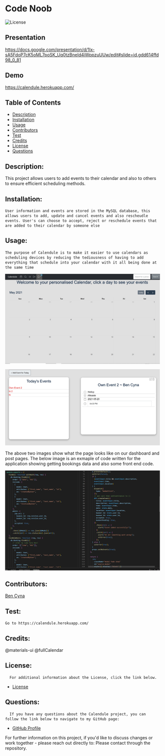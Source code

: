 # Code Noob

![License](https://img.shields.io/badge/License-MIT-blue.svg "License Badge")

## Presentation

https://docs.google.com/presentation/d/1lx-sA5FdoP7cK5oML7poSK_Uq0tzBneId4iWppzuUUw/edit#slide=id.gdd614ffd98_0_81

## Demo

https://calendule.herokuapp.com/

## Table of Contents

- [Description](#description)
- [Installation](#installation)
- [Usage](#usage)
- [Contributors](#contributors)
- [Test](#test)
- [Credits](#credits)
- [License](#license)
- [Questions](#questions)

## Description:

This project allows users to add events to their calendar and also to others to ensure efficient scheduling methods.

## Installation:

    User information and events are stored in the MySQL database, this allows users to add, update and cancel events and also rescheudle events. User's can choose to accept, reject or reschedule events that are added to their calendar by someone else

## Usage:

    The purpose of Calendule is to make it easier to use calendars as scheduling devices by reducing the tediousness of having to add everything that schedule into your calendar with it all being done at the same time

![image of Calendar](./assets/screenshot1.jpg)

![image Events](./assets/screenshot2.jpg)

The above two images show what the page looks like on our dashboard and post pages. The below image is an exmaple of code written for the application showing getting bookings data and also some front end code.

![REACT code used](./assets/screenshot3.jpg)

## Contributors:

[Ben Cyna](https://github.com/bencyna/)

## Test:

    Go to https://calendule.herokuapp.com/

## Credits:

@materials-ui
@fullCalendar

## License:

      For additional information about the License, click the link below.

- [License](https://opensource.org/licenses/MIT)

## Questions:

      If you have any questions about the Calendule project, you can follow the link below to navigate to my GitHub page:

- [GitHub Profile](https://github.com/bencyna)

For further information on this project, if you'd like to discuss changes or work together - please reach out directly to: Please contact through the repository.
